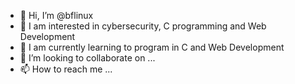 - 👋 Hi, I’m @bflinux
- 👀 I am interested in cybersecurity, C programming and Web Development
- 🌱 I am currently learning to program in C and Web Development
- 💞️ I’m looking to collaborate on ...
- 📫 How to reach me ...

<!---
bflinux/bflinux is a ✨ special ✨ repository because its `README.md` (this file) appears on your GitHub profile.
You can click the Preview link to take a look at your changes.
--->
